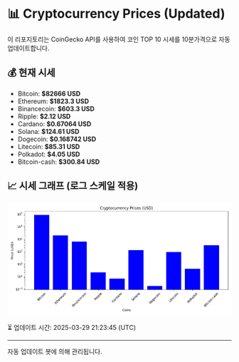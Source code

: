 
# 📊 Cryptocurrency Prices (Updated)

이 리포지토리는 CoinGecko API를 사용하여 코인 TOP 10 시세를 10분가격으로 자동 업데이트합니다.

## 💰 현재 시세
- Bitcoin: **$82666 USD**
- Ethereum: **$1823.3 USD**
- Binancecoin: **$603.3 USD**
- Ripple: **$2.12 USD**
- Cardano: **$0.67064 USD**
- Solana: **$124.61 USD**
- Dogecoin: **$0.168742 USD**
- Litecoin: **$85.31 USD**
- Polkadot: **$4.05 USD**
- Bitcoin-cash: **$300.84 USD**

## 📈 시세 그래프 (로그 스케일 적용)
![Crypto Prices](crypto_prices.png)

⏳ 업데이트 시간: 2025-03-29 21:23:45 (UTC)

---
자동 업데이트 봇에 의해 관리됩니다.
